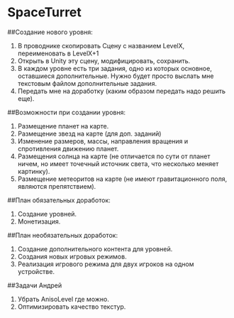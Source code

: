 ﻿# SpaceTurret
##Создание нового уровня:
1. В проводнике скопировать Сцену с названием LevelX, переименовать в LevelX+1
2. Открыть в Unity эту сцену, модифицировать, сохранить.
3. В каждом уровне есть три задания, одно из которых основное, оставшиеся дополнительные. Нужно будет просто выслать мне текстовым файлом дополнительные задания.
4. Передать мне на доработку (каким образом передать надо решить еще).

##Возможности при создании уровня:
1. Размещение планет на карте.
2. Размещение звезд на карте (для доп. заданий)
3. Изменение размеров, массы, направления вращения и спротивления движению планет.
4. Размещения солнца на карте (не отличается по сути от планет ничем, но имеет точечный источник света, что несколько меняет картинку).
5. Размещение метеоритов на карте (не имеют гравитационного поля, являются препятствием).

##План обязательных доработок:
1. Создание уровней.
2. Монетизация.

##План необязательных доработок:
1. Создание дополнительного контента для уровней.
2. Создания новых игровых режимов.
3. Реализация игрового режима для двух игроков на одном устройстве.

##Задачи Андрей
1. Убрать AnisoLevel где можно.
2. Оптимизировать качество текстур.
